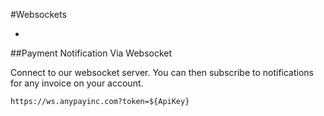 #Websockets

-

##Payment Notification Via Websocket

Connect to our websocket server. You can then subscribe to notifications for any invoice on your account.

```
https://ws.anypayinc.com?token=${ApiKey}
```

